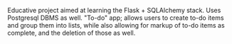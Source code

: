 Educative project aimed at learning the Flask + SQLAlchemy stack. Uses Postgresql DBMS as well.
"To-do" app; allows users to create to-do items and group them into lists, while also allowing for markup of to-do items as complete, and the deletion of those as well.
